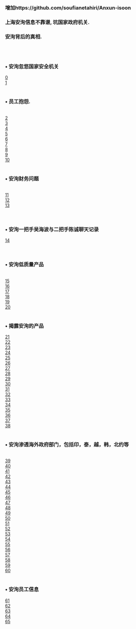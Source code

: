 <h3>增加https://github.com/soufianetahiri/Anxun-isoon 
</h3><h3>上海安洵信息不靠谱, 坑国家政府机关.
</h3><h3>安洵背后的真相. 
</h3><br><br><h3>• 安洵忽悠国家安全机关 
</h3><a href='0/35.md'>0</a><br>
<a href='0/7.md'>1</a><br>
<br><h3>• 员工抱怨. 
</h3><br><a href='0/31.md'>2</a><br>
<a href='0/32.md'>3</a><br>
<a href='0/39.md'>4</a><br>
<a href='0/12.md'>5</a><br>
<a href='0/41.md'>6</a><br>
<a href='0/30.md'>7</a><br>
<a href='0/16.md'>8</a><br>
<a href='0/17.md'>9</a><br>
<a href='0/36.md'>10</a><br>
<br><h3>• 安洵财务问题 
</h3><br><a href='0/28.md'>11</a><br>
<a href='0/e182d867-dc18-43fd-a418-26dcf784242f.md'>12</a><br>
<a href='0/37.md'>13</a><br>
<br><br><h3>• 安洵一把手吴海波与二把手陈诚聊天记录 
</h3><a href='0/1.md'>14</a><br>
<br><br><h3>• 安洵低质量产品 
</h3><br><a href='0/40.md'>15</a><br>
<a href='0/26.md'>16</a><br>
<a href='0/33.md'>17</a><br>
<a href='0/29.md'>18</a><br>
<a href='0/34.md'>19</a><br>
<a href='0/54990932-71af-48dd-9a7a-2617b1407c54.md'>20</a><br>
<br><h3>• 揭露安洵的产品
</h3><a href='0/9fd06037-11f1-4ad5-9a7d-cbfb3fa4193b.md'>21</a><br>
<a href='0/aedc6a39-7862-4bbc-99e7-780ab3980282.md'>22</a><br>
<a href='0/f7205881-3904-42ec-ab2c-04f36fa24785.md'>23</a><br>
<a href='0/5a6b122c-39c1-4581-8c1f-2d6f36a9f8a0.md'>24</a><br>
<a href='0/912204cb-8ab7-48b8-9abf-d803f3804d08.md'>25</a><br>
<a href='0/178e3898-903d-47cf-bfbe-061e7dc18895.md'>26</a><br>
<a href='0/5e5bd90e-60c5-402f-b488-750456a81a13.md'>27</a><br>
<a href='0/b3031e66-40b6-45e8-9bcd-891dc1a280da.md'>28</a><br>
<a href='0/5387a301-0af8-4e24-a197-20189f87b9ef.md'>29</a><br>
<a href='0/d5ff8b65-db15-418a-b33e-169498d79110.md'>30</a><br>
<a href='0/f179eb06-0c53-44df-a13f-570be23355bb.md'>31</a><br>
<a href='0/9fe6b262-9944-417d-a0c4-9f2de1de2994.md'>32</a><br>
<a href='0/fe245192-1f9c-4f28-9b32-046fb7ce7e1e.md'>33</a><br>
<a href='0/10.md'>34</a><br>
<a href='0/12756724-394c-4576-b373-7c53f1abbd94.md'>35</a><br>
<a href='0/23.md'>36</a><br>
<a href='0/547aba02-6757-49c1-acb5-6df217cebfc7.md'>37</a><br>
<a href='0/a1ba4d8b-f382-44c4-ac3f-746a44746bb4.md'>38</a><br>
<br><h3>• 安洵渗透海外政府部门，包括印，泰，越，韩，北约等 
</h3><br><a href='0/07f179c5-5705-4dbd-94a7-66eed1e066b0.md'>39</a><br>
<a href='0/2.md'>40</a><br>
<a href='0/3.md'>41</a><br>
<a href='0/4.md'>42</a><br>
<a href='0/5.md'>43</a><br>
<a href='0/48fd4c79-41ca-459e-a5a5-a3738e7a4af3.md'>44</a><br>
<a href='0/6.md'>45</a><br>
<a href='0/01cdc26f-e773-4ad7-8808-d04abf16aae7.md'>46</a><br>
<a href='0/d410e4aa-fb52-4ed4-9078-4483267a02b3.md'>47</a><br>
<a href='0/9.md'>48</a><br>
<a href='0/7.md'>49</a><br>
<a href='0/11.md'>50</a><br>
<a href='0/13.md'>51</a><br>
<a href='0/14.md'>52</a><br>
<a href='0/15.md'>53</a><br>
<a href='0/18.md'>54</a><br>
<a href='0/19.md'>55</a><br>
<a href='0/20.md'>56</a><br>
<a href='0/21.md'>57</a><br>
<a href='0/22.md'>58</a><br>
<a href='0/64bba692-d430-440c-9f1e-2575f45770af.md'>59</a><br>
<a href='0/24.md'>60</a><br>
<br><h3>• 安洵员工信息
</h3><a href='0/2db27de1-d5c5-4f89-8572-da697a6329e4.md'>61</a><br>
<a href='0/3348953d-66e9-4cac-8675-65bb5f2ef929.md'>62</a><br>
<a href='0/6d7fc7b3-c892-4cb5-bd4b-a5713c089d88.md'>63</a><br>
<a href='0/38.md'>64</a><br>
<a href='0/27.md'>65</a><br>
